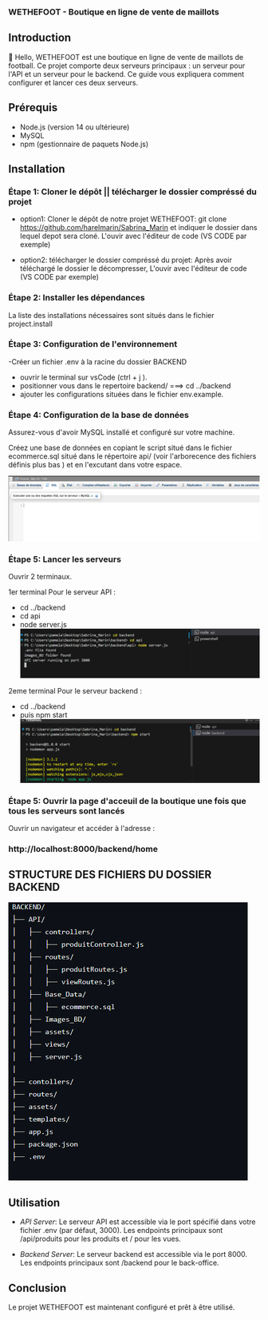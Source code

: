 ### WETHEFOOT - Boutique en ligne de vente de maillots

## Introduction
👋 Hello,
WETHEFOOT est une boutique en ligne de vente de maillots de football. Ce projet comporte deux serveurs principaux : un serveur pour l'API et un serveur pour le backend. Ce guide vous expliquera comment configurer et lancer ces deux serveurs.

## Prérequis

- Node.js (version 14 ou ultérieure)
- MySQL
- npm (gestionnaire de paquets Node.js)

## Installation

### Étape 1: Cloner le dépôt || télécharger le dossier compréssé du projet

- option1: Cloner le dépôt de notre projet WETHEFOOT:
git clone https://github.com/harelmarin/Sabrina_Marin
et indiquer le dossier dans lequel depot sera cloné.
L'ouvir avec l'éditeur de code (VS CODE par exemple)

- option2:  télécharger le dossier compréssé du projet:
Après avoir téléchargé le dossier le décompresser, L'ouvir avec l'éditeur de code (VS CODE par exemple)

### Étape 2: Installer les dépendances
La liste des installations nécessaires sont situés dans le fichier project.install


### Étape 3: Configuration de l'environnement

-Créer un fichier .env à la racine du dossier BACKEND 

- ouvrir le terminal sur vsCode (ctrl + j ).
-  positionner vous dans le repertoire backend/ ===> cd ../backend
- ajouter les configurations situées dans le fichier env.example.

### Étape 4: Configuration de la base de données

Assurez-vous d'avoir MySQL installé et configuré sur votre machine.

Créez une base de données  en copiant le script situé dans le fichier ecommerce.sql situé dans le répertoire api/ (voir l'arborecence des fichiers définis plus bas ) et en l'excutant dans votre espace.

![alt text](image.png)
### Étape 5: Lancer les serveurs
Ouvrir 2 terminaux.

1er terminal Pour le serveur API :
- cd ../backend
- cd api
- node server.js
![alt text](image-2.png)

2eme terminal Pour le serveur backend :
- cd ../backend
- puis npm start 
![alt text](image-3.png)

### Étape 5: Ouvrir la page d'acceuil de la boutique une fois que tous les serveurs sont lancés
Ouvrir un navigateur et accéder à l'adresse : 
### http://localhost:8000/backend/home


## STRUCTURE DES FICHIERS DU DOSSIER BACKEND
![alt text](image-1.png)

## Utilisation

- *API Server*: Le serveur API est accessible via le port spécifié dans votre fichier .env (par défaut, 3000). 
Les endpoints principaux sont /api/produits pour les produits et / pour les vues.

- *Backend Server*: Le serveur backend est accessible via le port 8000. Les endpoints principaux sont /backend pour le back-office.

## Conclusion

Le projet WETHEFOOT est maintenant configuré et prêt à être utilisé.
